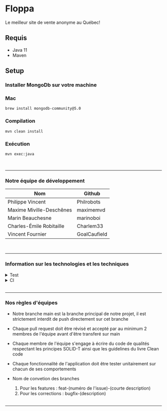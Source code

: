 # Floppa

Le meilleur site de vente anonyme au Québec!

## Requis

- Java 11
- Maven

## Setup

### Installer MongoDb sur votre machine
### Mac

```
brew install mongodb-community@5.0
```

### Compilation

```
mvn clean install
```

### Exécution

```
mvn exec:java
```

 <br />
<hr />

### Notre équipe de développement ###


  Nom  | Github
  ------------- | -------------
  Philippe Vincent  | Philrobots
  Maxime Miville-Deschênes  | maximemvd
  Marin Beauchesne  | marinoboi
  Charles-Émile Robitaille | Charlem33
  Vincent Fournier | GoalCaufield

 <br />
<hr />

### Information sur les technologies et les techniques ###

<details>
<summary> Test </summary>
<p>Librairie junit 5.7.2 et Mockito 2.28.2</p>
</details>

<details>
<summary> CI  </summary>
<p> Github action Java CI with Maven </p>
</details>
 <br />
<hr />

### Nos règles d'équipes ###

* Notre branche main est la branche principal de notre projet, il est strictement interdit de push directement sur cet branche
* Chaque pull request doit être révisé et accepté par au minimum 2 membres de l'équipe avant d'être transferé sur main
* Chaque membre de l'équipe s'engage à écrire du code de qualités respectant les principes SOLID-T ainsi que les guidelines du livre Clean code
* Chaque fonctionnalité de l'application doit être tester unitairement sur chacun de ses comportements
* Nom de convetion des branches
  1. Pour les features : feat-(numéro de l'issue)-(courte description)
  2. Pour les corrections : bugfix-(description)

  <br />
<hr />




